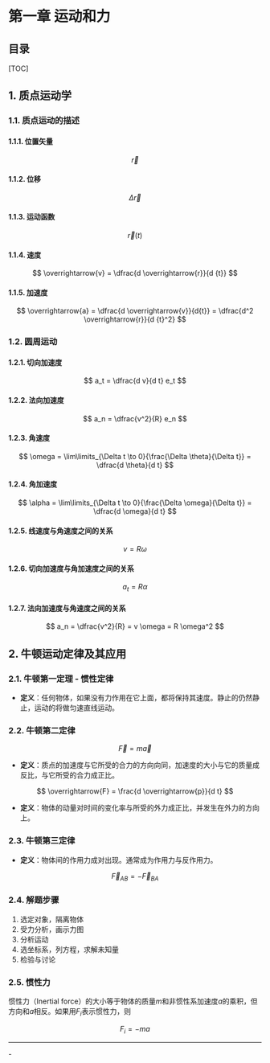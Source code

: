 第一章 运动和力
======

目录
----

[TOC]

## 1. 质点运动学

### 1.1. 质点运动的描述

#### 1.1.1. 位置矢量

$$
\overrightarrow{r}
$$

#### 1.1.2. 位移

$$
\Delta \overrightarrow{r}
$$

#### 1.1.3. 运动函数

$$
\overrightarrow{r}(t)
$$

#### 1.1.4. 速度

$$
\overrightarrow{v} = \dfrac{d \overrightarrow{r}}{d {t}}
$$

#### 1.1.5. 加速度

$$
\overrightarrow{a} = \dfrac{d \overrightarrow{v}}{d{t}}  = \dfrac{d^2  \overrightarrow{r}}{d {t}^2}
$$

### 1.2. 圆周运动

#### 1.2.1. 切向加速度

$$
a_t = \dfrac{d v}{d t} e_t
$$

#### 1.2.2. 法向加速度

$$
a_n = \dfrac{v^2}{R} e_n
$$

#### 1.2.3. 角速度

$$
\omega = \lim\limits_{\Delta t \to 0}{\frac{\Delta \theta}{\Delta t}} = \dfrac{d \theta}{d t}
$$

#### 1.2.4. 角加速度

$$
\alpha = \lim\limits_{\Delta t \to 0}{\frac{\Delta \omega}{\Delta t}} = \dfrac{d \omega}{d t}
$$

#### 1.2.5. 线速度与角速度之间的关系

$$
v = R \omega
$$

#### 1.2.6. 切向加速度与角加速度之间的关系

$$
a_t = R \alpha
$$

#### 1.2.7. 法向加速度与角速度之间的关系

$$
a_n = \dfrac{v^2}{R} = v \omega = R \omega^2
$$

## 2. 牛顿运动定律及其应用

### 2.1. 牛顿第一定理 - 惯性定律

- **定义**：任何物体，如果没有力作用在它上面，都将保持其速度。静止的仍然静止，运动的将做匀速直线运动。

### 2.2. 牛顿第二定律

$$
\overrightarrow{F} = m \overrightarrow{a}
$$

- **定义**：质点的加速度与它所受的合力的方向向同，加速度的大小与它的质量成反比，与它所受的合力成正比。

$$
\overrightarrow{F} = \frac{d \overrightarrow{p}}{d t}
$$

- **定义**：物体的动量对时间的变化率与所受的外力成正比，并发生在外力的方向上。

### 2.3. 牛顿第三定律

- **定义**：物体间的作用力成对出现。通常成为作用力与反作用力。

$$
\overrightarrow F_{AB} = - \overrightarrow F_{BA}
$$

### 2.4. 解题步骤

1. 选定对象，隔离物体
2. 受力分析，画示力图
3. 分析运动
4. 选坐标系，列方程，求解未知量
5. 检验与讨论

### 2.5. 惯性力

惯性力（Inertial force）的大小等于物体的质量$m$和非惯性系加速度$a$的乘积，但方向和$a$相反。如果用$F_i$表示惯性力，则

$$
F_i = -ma
$$

---

<span data-hk-site> - </span>

